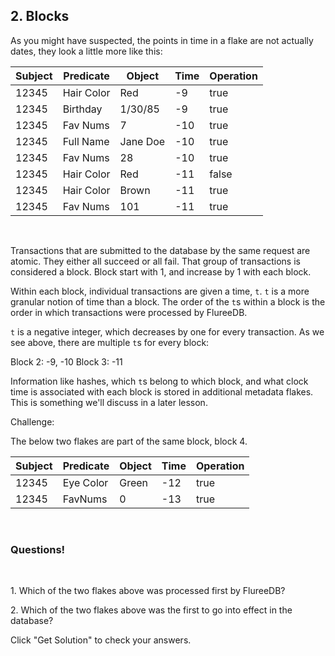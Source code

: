 ## 2. Blocks

As you might have suspected, the points in time in a flake are not actually dates, they look a little more like this:

Subject | Predicate | Object | Time | Operation
-- | -- | -- | -- | --
12345 | Hair Color | Red | -9 | true
12345 | Birthday | 1/30/85 | -9 | true
12345 | Fav Nums | 7 | -10 | true
12345 | Full Name | Jane Doe | -10 | true
12345 | Fav Nums | 28 | -10 | true
12345 | Hair Color | Red | -11 | false
12345 | Hair Color | Brown | -11 | true
12345 | Fav Nums | 101 | -11 | true
<br/>

Transactions that are submitted to the database by the same request are atomic. They either all succeed or all fail. That group of transactions is considered a block. Block start with 1, and increase by 1 with each block.

Within each block, individual transactions are given a time, `t`. `t` is a more granular notion of time than a block. The order of the `t`s within a block is the order in which transactions were processed by FlureeDB. 

`t` is a negative integer, which decreases by one for every transaction. As we see above, there are multiple `t`s for every block:

Block 2: -9, -10
Block 3: -11

Information like hashes, which `t`s belong to which block, and what clock time is associated with each block is stored in additional metadata flakes. This is something we'll discuss in a later lesson. 

Challenge: 

The below two flakes are part of the same block, block 4. 


Subject | Predicate | Object | Time | Operation
-- | -- | -- | -- | --
12345 | Eye Color | Green | -12 | true
12345 | FavNums | 0 | -13 | true

<br/>

<div class="challenge">
<h3>Questions!</h3>
<br/>
<p>1. Which of the two flakes above was processed first by FlureeDB? </p>
<p>2. Which of the two flakes above was the first to go into effect in the database? </p>
<p>Click "Get Solution" to check your answers. </p>
</div>
<br/>
<br/>